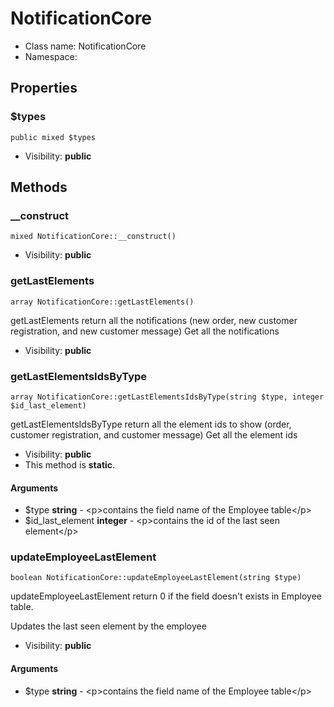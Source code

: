 NotificationCore
===============






* Class name: NotificationCore
* Namespace: 





Properties
----------


### $types

    public mixed $types





* Visibility: **public**


Methods
-------


### __construct

    mixed NotificationCore::__construct()





* Visibility: **public**




### getLastElements

    array NotificationCore::getLastElements()

getLastElements return all the notifications (new order, new customer registration, and new customer message)
Get all the notifications



* Visibility: **public**




### getLastElementsIdsByType

    array NotificationCore::getLastElementsIdsByType(string $type, integer $id_last_element)

getLastElementsIdsByType return all the element ids to show (order, customer registration, and customer message)
Get all the element ids



* Visibility: **public**
* This method is **static**.


#### Arguments
* $type **string** - &lt;p&gt;contains the field name of the Employee table&lt;/p&gt;
* $id_last_element **integer** - &lt;p&gt;contains the id of the last seen element&lt;/p&gt;



### updateEmployeeLastElement

    boolean NotificationCore::updateEmployeeLastElement(string $type)

updateEmployeeLastElement return 0 if the field doesn't exists in Employee table.

Updates the last seen element by the employee

* Visibility: **public**


#### Arguments
* $type **string** - &lt;p&gt;contains the field name of the Employee table&lt;/p&gt;


